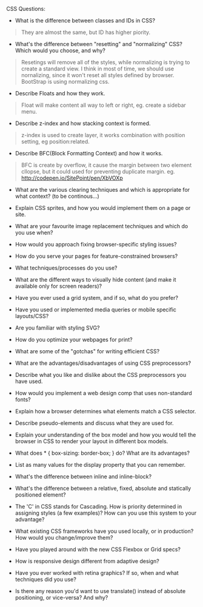 CSS Questions:

- What is the difference between classes and IDs in CSS?
> They are almost the same, but ID has higher piority.

- What's the difference between "resetting" and "normalizing" CSS? Which would you choose, and why?
> Resetings will remove all of the styles, while normalizing is trying to create a standard view. I think in most of time, 
> we should use nornalizing, since it won't reset all styles defined by browser. BootStrap is using normalizing css.

- Describe Floats and how they work.
> Float will make content all way to left or right, eg. create a sidebar menu.

- Describe z-index and how stacking context is formed.
> z-index is used to create layer, it works combination with position setting, eg position:related.

- Describe BFC(Block Formatting Context) and how it works.
> BFC is create by overflow, it cause the margin between two element cllopse, but it could used for preventing duplicate margin.
> eg. http://codepen.io/SitePoint/pen/XbVOXp

- What are the various clearing techniques and which is appropriate for what context?
(to be continous...)

- Explain CSS sprites, and how you would implement them on a page or site.
- What are your favourite image replacement techniques and which do you use when?
- How would you approach fixing browser-specific styling issues?
- How do you serve your pages for feature-constrained browsers?
- What techniques/processes do you use?
- What are the different ways to visually hide content (and make it available only for screen readers)?
- Have you ever used a grid system, and if so, what do you prefer?
- Have you used or implemented media queries or mobile specific layouts/CSS?
- Are you familiar with styling SVG?
- How do you optimize your webpages for print?
- What are some of the "gotchas" for writing efficient CSS?
- What are the advantages/disadvantages of using CSS preprocessors?
- Describe what you like and dislike about the CSS preprocessors you have used.
- How would you implement a web design comp that uses non-standard fonts?
- Explain how a browser determines what elements match a CSS selector.
- Describe pseudo-elements and discuss what they are used for.
- Explain your understanding of the box model and how you would tell the browser in CSS to render your layout in different box models.
- What does * { box-sizing: border-box; } do? What are its advantages?
- List as many values for the display property that you can remember.
- What's the difference between inline and inline-block?
- What's the difference between a relative, fixed, absolute and statically positioned element?
- The 'C' in CSS stands for Cascading. How is priority determined in assigning styles (a few examples)? How can you use this system to your advantage?
- What existing CSS frameworks have you used locally, or in production? How would you change/improve them?
- Have you played around with the new CSS Flexbox or Grid specs?
- How is responsive design different from adaptive design?
- Have you ever worked with retina graphics? If so, when and what techniques did you use?
- Is there any reason you'd want to use translate() instead of absolute positioning, or vice-versa? And why?
